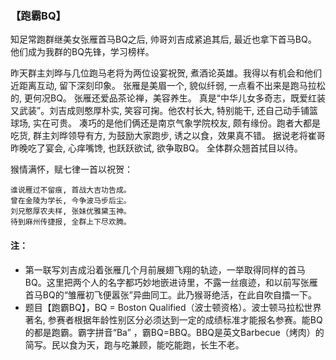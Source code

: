 ### 【跑霸BQ】

知足常跑群继美女张雁首马BQ之后, 帅哥刘吉成紧追其后, 最近也拿下首马BQ。 他们成为我群的BQ先锋，学习榜样。

昨天群主刘晔与几位跑马老将为两位设宴祝贺, 煮酒论英雄。我得以有机会和他们近距离互动, 留下深刻印象。
张雁是美眉一个, 貌似纤弱, 一点看不出来是跑马拉松的, 更何况BQ。 张雁还爱品茶论禅，美容养生。
真是“中华儿女多奇志，既爱红装又武装”。刘吉成则憨厚朴实, 笑容可掬。他农村长大, 特别能干, 还自己动手铺篮球场, 实在可贵。
凑巧的是他们俩还是南京气象学院校友, 颇有缘份。跑者大都是吃货, 群主刘晔领导有方, 为鼓励大家跑步, 诱之以食，效果真不错。
据说老将崔哥昨晚吃了宴会, 心痒嘴馋, 也跃跃欲试, 欲争取BQ。 全体群众翘首拭目以待。

猴情满怀，赋七律一首以祝贺：
~~~
谁说雁过不留痕, 首战大吉功告成。
曾在金陵为学长, 今争波马步后尘。
刘兄憨厚农夫样, 张妹优雅黛玉神。
待到麻州传捷报, 全群上下尽欢腾。
~~~

#### 注：
- 第一联写刘吉成沿着张雁几个月前展翅飞翔的轨迹，一举取得同样的首马BQ。这里把两个人的名字都巧妙地嵌进诗里，不露一丝痕迹，和以前写张雁首马BQ的“雏雁初飞便嚣张”异曲同工。此乃猴哥绝活，在此自吹自擂一下。
- 题目【跑霸BQ】，BQ = Boston Qualified（波士顿资格）。波士顿马拉松世界著名, 参赛者根据年龄性别区分必须达到一定的成绩标准才能报名参赛。能BQ的都是跑霸。霸字拼音“Ba” ，霸BQ=BBQ。BBQ是英文Barbecue（烤肉）的简写。民以食为天，跑与吃兼顾，能吃能跑，长生不老。
 
